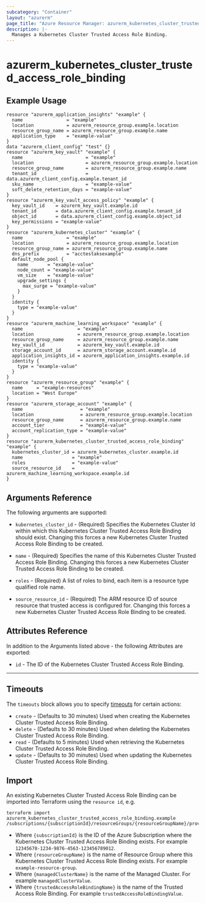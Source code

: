```yaml
---
subcategory: "Container"
layout: "azurerm"
page_title: "Azure Resource Manager: azurerm_kubernetes_cluster_trusted_access_role_binding"
description: |-
  Manages a Kubernetes Cluster Trusted Access Role Binding.
---
```


# azurerm_kubernetes_cluster_trusted_access_role_binding

## Example Usage

```hcl
resource "azurerm_application_insights" "example" {
  name                = "example"
  location            = azurerm_resource_group.example.location
  resource_group_name = azurerm_resource_group.example.name
  application_type    = "example-value"
}
data "azurerm_client_config" "test" {}
resource "azurerm_key_vault" "example" {
  name                       = "example"
  location                   = azurerm_resource_group.example.location
  resource_group_name        = azurerm_resource_group.example.name
  tenant_id                  = data.azurerm_client_config.example.tenant_id
  sku_name                   = "example-value"
  soft_delete_retention_days = "example-value"
}
resource "azurerm_key_vault_access_policy" "example" {
  key_vault_id    = azurerm_key_vault.example.id
  tenant_id       = data.azurerm_client_config.example.tenant_id
  object_id       = data.azurerm_client_config.example.object_id
  key_permissions = "example-value"
}
resource "azurerm_kubernetes_cluster" "example" {
  name                = "example"
  location            = azurerm_resource_group.example.location
  resource_group_name = azurerm_resource_group.example.name
  dns_prefix          = "acctestaksexample"
  default_node_pool {
    name       = "example-value"
    node_count = "example-value"
    vm_size    = "example-value"
    upgrade_settings {
      max_surge = "example-value"
    }
  }
  identity {
    type = "example-value"
  }
}
resource "azurerm_machine_learning_workspace" "example" {
  name                    = "example"
  location                = azurerm_resource_group.example.location
  resource_group_name     = azurerm_resource_group.example.name
  key_vault_id            = azurerm_key_vault.example.id
  storage_account_id      = azurerm_storage_account.example.id
  application_insights_id = azurerm_application_insights.example.id
  identity {
    type = "example-value"
  }
}
resource "azurerm_resource_group" "example" {
  name     = "example-resources"
  location = "West Europe"
}
resource "azurerm_storage_account" "example" {
  name                     = "example"
  location                 = azurerm_resource_group.example.location
  resource_group_name      = azurerm_resource_group.example.name
  account_tier             = "example-value"
  account_replication_type = "example-value"
}
resource "azurerm_kubernetes_cluster_trusted_access_role_binding" "example" {
  kubernetes_cluster_id = azurerm_kubernetes_cluster.example.id
  name                  = "example"
  roles                 = "example-value"
  source_resource_id    = azurerm_machine_learning_workspace.example.id
}
```

## Arguments Reference

The following arguments are supported:

* `kubernetes_cluster_id` - (Required) Specifies the Kubernetes Cluster Id within which this Kubernetes Cluster Trusted Access Role Binding should exist. Changing this forces a new Kubernetes Cluster Trusted Access Role Binding to be created.

* `name` - (Required) Specifies the name of this Kubernetes Cluster Trusted Access Role Binding. Changing this forces a new Kubernetes Cluster Trusted Access Role Binding to be created.

* `roles` - (Required) A list of roles to bind, each item is a resource type qualified role name.

* `source_resource_id` - (Required) The ARM resource ID of source resource that trusted access is configured for. Changing this forces a new Kubernetes Cluster Trusted Access Role Binding to be created.

## Attributes Reference

In addition to the Arguments listed above - the following Attributes are exported:

* `id` - The ID of the Kubernetes Cluster Trusted Access Role Binding.

---



## Timeouts

The `timeouts` block allows you to specify [timeouts](https://www.terraform.io/docs/configuration/resources.html#timeouts) for certain actions:

* `create` - (Defaults to 30 minutes) Used when creating the Kubernetes Cluster Trusted Access Role Binding.
* `delete` - (Defaults to 30 minutes) Used when deleting the Kubernetes Cluster Trusted Access Role Binding.
* `read` - (Defaults to 5 minutes) Used when retrieving the Kubernetes Cluster Trusted Access Role Binding.
* `update` - (Defaults to 30 minutes) Used when updating the Kubernetes Cluster Trusted Access Role Binding.

## Import

An existing Kubernetes Cluster Trusted Access Role Binding can be imported into Terraform using the `resource id`, e.g.

```shell
terraform import azurerm_kubernetes_cluster_trusted_access_role_binding.example /subscriptions/{subscriptionId}/resourceGroups/{resourceGroupName}/providers/Microsoft.ContainerService/managedClusters/{managedClusterName}/trustedAccessRoleBindings/{trustedAccessRoleBindingName}
```

* Where `{subscriptionId}` is the ID of the Azure Subscription where the Kubernetes Cluster Trusted Access Role Binding exists. For example `12345678-1234-9876-4563-123456789012`.
* Where `{resourceGroupName}` is the name of Resource Group where this Kubernetes Cluster Trusted Access Role Binding exists. For example `example-resource-group`.
* Where `{managedClusterName}` is the name of the Managed Cluster. For example `managedClusterValue`.
* Where `{trustedAccessRoleBindingName}` is the name of the Trusted Access Role Binding. For example `trustedAccessRoleBindingValue`.
